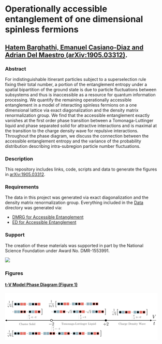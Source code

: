 # Operationally accessible entanglement of one dimensional spinless fermions
## [Hatem Barghathi, Emanuel Casiano-Diaz and Adrian Del Maestro (arXiv:1905.03312)](https://arxiv.org/abs/1905.03312).

### Abstract
For indistinguishable itinerant particles subject to a superselection rule fixing their total number, a portion of the entanglement entropy under a spatial bipartition of the ground state is due to particle fluctuations between subsystems and thus is inaccessible as a resource for quantum information processing. We quantify the remaining operationally accessible entanglement in a model of interacting spinless fermions on a one dimensional lattice via exact diagonalization and the density matrix renormalization group. We find that the accessible entanglement exactly vanishes at the first order phase transition between a Tomonaga-Luttinger liquid and phase separated solid for attractive interactions and is maximal at the transition to the charge density wave for repulsive interactions. Throughout the phase diagram, we discuss the connection between the accessible entanglement entropy and the variance of the probability distribution describing intra-subregion particle number fluctuations. 

### Description
This repository includes links, code, scripts and data to generate the figures in [arXiv:1905.03312](https://arxiv.org/abs/1905.03312).

### Requirements
The data in this project was generated via exact diagonalization and the density matrix renormalization group.  Everything included in the [Data](https://github.com/DelMaestroGroup/AccessibleEntanglementFermions/tree/master/Data) directory was generated via:

* [DMRG for Accessible Entanglement](https://github.com/DelMaestroGroup/DMRG)
* [ED for Accessible Entanglement](https://github.com/DelMaestroGroup/tV_Accessible_Entanglement)

### Support
The creation of these materials was supported in part by the National Science Foundation under Award No. DMR-1553991.

[<img width="100px" src="https://www.nsf.gov/images/logos/NSF_4-Color_bitmap_Logo.png">](http://www.nsf.gov/awardsearch/showAward?AWD_ID=1553991)

### Figures

#### [t-V Model Phase Diagram (Figure 1)](https://github.com/DelMaestroGroup/AccessibleEntanglementFermions/tree/master/Figure01)
<img src="https://github.com/DelMaestroGroup/AccessibleEntanglementFermions/blob/master/Figure01/phaseDiagramTV.svg">
